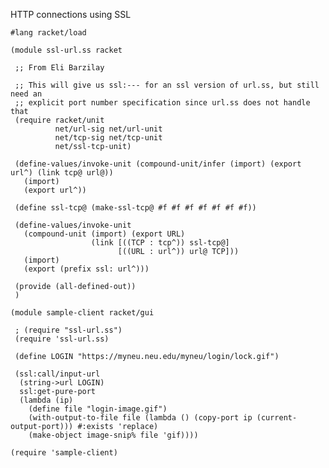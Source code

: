 HTTP connections using SSL

    #lang racket/load

    (module ssl-url.ss racket

     ;; From Eli Barzilay

     ;; This will give us ssl:--- for an ssl version of url.ss, but still need an
     ;; explicit port number specification since url.ss does not handle that
     (require racket/unit
              net/url-sig net/url-unit
              net/tcp-sig net/tcp-unit
              net/ssl-tcp-unit)
    
     (define-values/invoke-unit (compound-unit/infer (import) (export url^) (link tcp@ url@))
       (import)
       (export url^))
    
     (define ssl-tcp@ (make-ssl-tcp@ #f #f #f #f #f #f #f))
    
     (define-values/invoke-unit
       (compound-unit (import) (export URL)
                      (link [((TCP : tcp^)) ssl-tcp@]
                            [((URL : url^)) url@ TCP]))
       (import)
       (export (prefix ssl: url^)))
    
     (provide (all-defined-out))
     )
    
    (module sample-client racket/gui
    
     ; (require "ssl-url.ss")
     (require 'ssl-url.ss)
    
     (define LOGIN "https://myneu.neu.edu/myneu/login/lock.gif")
    
     (ssl:call/input-url
      (string->url LOGIN)
      ssl:get-pure-port
      (lambda (ip)
        (define file "login-image.gif")
        (with-output-to-file file (lambda () (copy-port ip (current-output-port))) #:exists 'replace)
        (make-object image-snip% file 'gif))))
    
    (require 'sample-client)